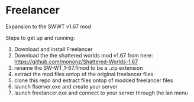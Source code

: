 Freelancer
==========

Expansion to the SWWT v1.67 mod

Steps to get up and running:

1. Download and install Freelancer
2. Download the the shattered worlds mod v1.67 from here: https://github.com/mononz/Shattered-Worlds-1.67
3. rename the SW-WT_1-67.flmod to be a .zip extension
4. extract the mod files ontop of the original freelancer files	
5. clone this repo and extract files ontop of modded freelancer files
6. launch flserver.exe and create your server
7. launch freelancer.exe and connect to your server through the lan menu
